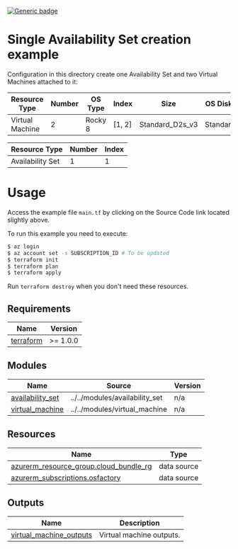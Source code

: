 <!-- BEGIN_AUTOMATED_INFRACOST_BLOCK -->
[![Generic badge](https://img.shields.io/badge/MonthlyCost-€131-purple.svg)](https://azure.microsoft.com/en-us/pricing/calculator/)
<!-- END_AUTOMATED_INFRACOST_BLOCK -->
# Single Availability Set creation example

Configuration in this directory create one Availability Set and two Virtual Machines attached to it:

| Resource Type| Number | OS Type | Index | Size | OS Disk Type | Role | AD Domain
|--|--|--|--|--|--|--|--|
| Virtual Machine | 2 | Rocky 8 | [1, 2] | Standard_D2s_v3 | Standard_LRS | example | green.local |

| Resource Type| Number | Index |
|--|--|--|
| Availability Set | 1 | 1 |

<!-- BEGIN_AUTOMATED_TF_DOCS_BLOCK -->

# Usage

Access the example file `main.tf` by clicking on the Source Code link located slightly above.

To run this example you need to execute:

```bash
$ az login
$ az account set -s SUBSCRIPTION_ID # To be updated
$ terraform init
$ terraform plan
$ terraform apply
```

Run `terraform destroy` when you don't need these resources.
## Requirements

| Name | Version |
|------|---------|
| <a name="requirement_terraform"></a> [terraform](#requirement\_terraform) | >= 1.0.0 |
## Modules

| Name | Source | Version |
|------|--------|---------|
| <a name="module_availability_set"></a> [availability\_set](#module\_availability\_set) | ../../modules/availability_set | n/a |
| <a name="module_virtual_machine"></a> [virtual\_machine](#module\_virtual\_machine) | ../../modules/virtual_machine | n/a |
## Resources

| Name | Type |
|------|------|
| [azurerm_resource_group.cloud_bundle_rg](https://registry.terraform.io/providers/hashicorp/azurerm/latest/docs/data-sources/resource_group) | data source |
| [azurerm_subscriptions.osfactory](https://registry.terraform.io/providers/hashicorp/azurerm/latest/docs/data-sources/subscriptions) | data source |

## Outputs

| Name | Description |
|------|-------------|
| <a name="output_virtual_machine_outputs"></a> [virtual\_machine\_outputs](#output\_virtual\_machine\_outputs) | Virtual machine outputs. |
<!-- END_AUTOMATED_TF_DOCS_BLOCK -->